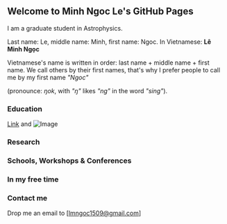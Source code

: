 ## Welcome to Minh Ngoc Le's GitHub Pages

I am a graduate student in Astrophysics. 

Last name: Le, middle name: Minh, first name: Ngoc. 
In Vietnamese: **Lê Minh Ngọc**

Vietnamese's name is written in order: last name + middle name + first name.  We call others by their first names, that's why I prefer people to call me by my first name  _"Ngoc"_ 

(pronounce: _ŋok_, with _"ŋ"_ likes _"ng"_ in the word _"sing"_).

### Education


[Link](url) and ![Image](src)


### Research


### Schools, Workshops & Conferences


### In my free time



### Contact me

Drop me an email to [lmngoc1509@gmail.com]
